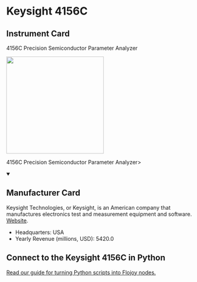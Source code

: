 
# Keysight 4156C

## Instrument Card

<div className="flex">

<div>

4156C Precision Semiconductor Parameter Analyzer

</div>

<img width="256" src="https://v5.airtableusercontent.com/v1/19/19/1691539200000/nMWApC64dC6HpaiidPIYXw/9j-0wlz9gtsFcNrTDwwbp67qZZogU8vXkUibT91h5J6yKfHeXgtdoXsByHAcF_F87LPSf3ZeS5ZWz_kmrJSa_X-FGnA2EvGf4IH2Ivj52RE/FxmwBMtGfD9QkozbH2fByWwOJ-Mp6U2ydbDHfQ0vp3M"/>

</div>

4156C Precision Semiconductor Parameter Analyzer>

<details open>
<summary><h2>Manufacturer Card</h2></summary>

Keysight Technologies, or Keysight, is an American company that manufactures electronics test and measurement equipment and software. <a href="https://www.keysight.com/us/en/home.html">Website</a>.

<ul>
  <li>Headquarters: USA</li>
  <li>Yearly Revenue (millions, USD): 5420.0</li>
</ul>
</details>

## Connect to the Keysight 4156C in Python

[Read our guide for turning Python scripts into Flojoy nodes.](https://docs.flojoy.ai/custom-nodes/creating-custom-node/)


